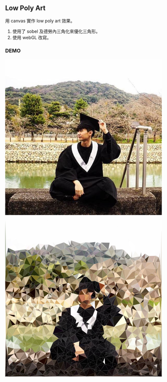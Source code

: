 ## Low Poly Art

用 canvas 實作 low poly art 效果。

1. 使用了 sobel 及德勞內三角化來優化三角形。
2. 使用 webGL 改寫。

### DEMO

![](./src/avatar.jpg)

![](./images/avatar-poly.png)